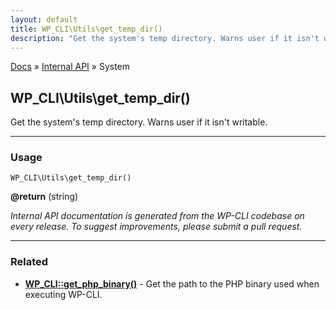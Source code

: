 ```yaml
---
layout: default
title: WP_CLI\Utils\get_temp_dir()
description: "Get the system's temp directory. Warns user if it isn't writable."
---
```


<a href="/docs/">Docs</a> &raquo; <a href="/docs/internal-api/">Internal API</a> &raquo; System

## WP_CLI\Utils\get_temp_dir()

Get the system's temp directory. Warns user if it isn't writable.

***

### Usage

    WP_CLI\Utils\get_temp_dir()

<div>
<strong>@return</strong> (string) <br /></p>
</div>


*Internal API documentation is generated from the WP-CLI codebase on every release. To suggest improvements, please submit a pull request.*


***

### Related

<ul>



<li><strong><a href="/docs/internal-api/wp-cli-get-php-binary/">WP_CLI::get_php_binary()</a></strong> - Get the path to the PHP binary used when executing WP-CLI.</li>



</ul>


